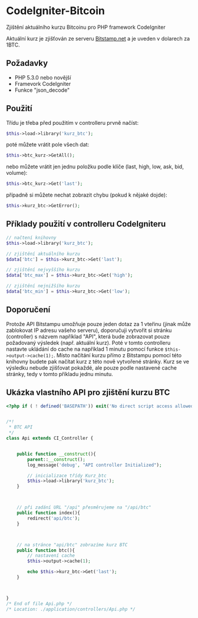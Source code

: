 CodeIgniter-Bitcoin
===================

Zjištění aktuálního kurzu Bitcoinu pro PHP framework CodeIgniter

Aktuální kurz je zjišťován ze serveru [Bitstamp.net](https://bitstamp.net) a je uveden v dolarech za 1BTC.


Požadavky
---------

* PHP 5.3.0 nebo novější
* Framevork CodeIgniter
* Funkce "json_decode"


Použití
-------

Třídu je třeba před použitím v controlleru prvně načíst:

```php
$this->load->library('kurz_btc');
```

poté můžete vrátit pole všech dat:

```php
$this->btc_kurz->GetAll();
```

nebo můžete vrátit jen jednu položku podle klíče (last, high, low, ask, bid, volume):

```php
$this->btc_kurz->Get('last');
```

případně si můžete nechat zobrazit chybu (pokud k nějaké dojde):

```php
$this->kurz_btc->GetError();
```

Příklady použití v controlleru CodeIgniteru
-------------------------------------------

```php
// načtení knihovny
$this->load->library('kurz_btc');

// zjištění aktuálního kurzu
$data['btc'] = $this->kurz_btc->Get('last');

// zjištění nejvyššího kurzu
$data['btc_max'] = $this->kurz_btc->Get('high');

// zjištění nejnižšího kurzu
$data['btc_min'] = $this->kurz_btc->Get('low');
```

Doporučení
----------

Protože API Bitstampu umožňuje pouze jeden dotaz za 1 vteřinu (jinak může zablokovat IP adresu vašeho serveru),
doporučuji vytvořit si stránku (controller) s názvem například "API", která bude zobrazovat pouze požadovaný výsledek (např. aktuální kurz).
Poté v tomto controlleru nastavte ukládání do cache na například 1 minutu pomocí funkce `$this->output->cache(1);`.
Místo načítání kurzu přímo z Bitstampu pomocí této knihovny budete pak načítat kurz z této nově vytvořené stránky.
Kurz se ve výsledku nebude zjišťovat pokaždé, ale pouze podle nastavené cache stránky, tedy v tomto příkladu jednu minutu.


Ukázka vlastního API pro zjištění kurzu BTC
-------------------------------------------

```php
<?php if ( ! defined('BASEPATH')) exit('No direct script access allowed');


/*!
 * BTC API
 */
class Api extends CI_Controller {


	public function __construct(){
		parent::__construct();
        log_message('debug', "API controller Initialized");

		// inicializace třídy Kurz_btc
        $this->load->library('kurz_btc');
	}



	// při zadání URL "/api" přesměrujeme na "/api/btc"
	public function index(){
		redirect('api/btc');
	}



	// na stránce "api/btc" zobrazíme kurz BTC
	public function btc(){
		// nastavení cache
		$this->output->cache(1);

		echo $this->kurz_btc->Get('last');
	}



}
/* End of file Api.php */
/* Location: ./application/controllers/Api.php */
```

